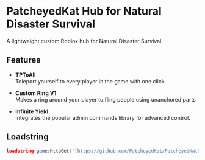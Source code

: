 # PatcheyedKat Hub for Natural Disaster Survival

A lightweight custom Roblox hub for Natural Disaster Survival

## Features

- **TPToAll**  
  Teleport yourself to every player in the game with one click.

- **Custom Ring V1**  
  Makes a ring around your player to fling people using unanchored parts

- **Infinite Yield**  
  Integrates the popular admin commands library for advanced control.

## Loadstring

```lua
loadstring(game:HttpGet("[https://github.com/PatcheyedKat/PatcheyedKatNDSHub/blob/main/PatcheyedKat_Hub_V1.lua](https://raw.githubusercontent.com/PatcheyedKat/PatcheyedKatNDSHub/refs/heads/main/PatcheyedKat_Hub_V2.lua)", true))()
